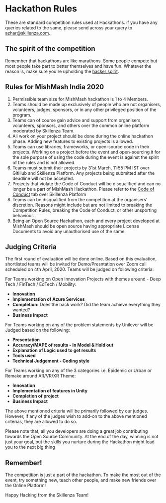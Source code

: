 # Hackathon Rules

These are standard competition rules used at Hackathons. if you have any queries related to the same, please send across your query to [azhar@skillenza.com](mailto:azhar@skillenza.com).


## The spirit of the competition

Remember that hackathons are like marathons. Some people compete but most people take part to better themselves and have fun. Whatever the reason is, make sure you're upholding the [hacker spirit](https://medium.com/@tfogo/the-spirit-of-hackathons-a0d81a65060a#.6cx5ac9t8).

## Rules for MishMash India 2020

1. Permissible team size for MishMash hackathon is 1 to 4 Members.
2. Teams should be made up exclusively of people who are not organisers, volunteers, judges, sponsors, or in any other privileged position of the program.
3. Teams can of course gain advice and support from organisers, volunteers, sponsors, and others over the common online platform moderated by Skillenza Team.
4. All work on your project should be done during the online hackathon phase. Adding new features to existing projects is allowed.
5. Teams can use libraries, frameworks, or open-source code in their projects. Working on a project before the event and open-sourcing it for the sole purpose of using the code during the event is against the spirit of the rules and is not allowed.
6. Teams must submit their projects by 31st March, 11:55 PM IST over GitHub and Skillenza Platform. Any projects being submitted after the deadline will not be accepted. 
7. Projects that violate the Code of Conduct will be disqualified and can no longer be a part of MishMash Hackathon. Please refer to the [Code of Conduct](https://skillenza.com/challenge/mishmash-hackathon-bangalore) tab over Skillenza Platform
8. Teams can be disqualified from the competition at the organisers' discretion. Reasons might include but are not limited to breaking the Competition Rules, breaking the Code of Conduct, or other unsporting behaviour.
9. Being an Open Source Hackathon, each and every project developed at MishMash should be open source having appropriate License Documents to avoid any unauthorised use of the same.


## Judging Criteria

The first round of evaluation will be done online. Based on this evaluation, shortlisted teams will be invited for Demo/Presntation over Zoom call scheduled on 4th April, 2020. Teams will be judged on following criteria:

For Teams working on Open Innovation Projects with themes around - Deep Tech / FinTech / EdTech / Mobility:
- __Innovation__ 
- __Implementation of Azure Services__ 
- __Completion:__ Does the hack work? Did the team achieve everything they wanted?
- __Business Impact__ 

For Teams working on any of the problem statements by Unilever will be Judged based on the following:
- __Presentation__
- __Accuracy/MAPE of results - In Model & Hold out__
- __Explanation of Logic used to get results__
- __Tools used__
- __Technical Judgement - Coding style__

For Teams working on any of the 3 categories i.e. Epidemic or Urban or Remake around AR/VR/XR Theme:
- __Innovation__
- __Implementation of features in Unity__
- __Completion of project__
- __Business Impact__

The above mentioned criteria will be primarily followed by our judges. However, if any of the judges wish to add-on to the above mentioned criterias, they are allowed to do so.


Please note that, all you developers are doing a great job contributing towards the Open Source Community. At the end of the day, winning is not just your goal, but the skills you nurture during the Hackathon might lead you to the next big thing

## Remember!

The competition is just a part of the hackathon. To make the most out of the event, try something new, teach other people, and make new friends over the Online Platform!

Happy Hacking from the Skillenza Team!
